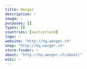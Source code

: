 ```yaml
---
title: Wenger
description: ~
image: ~
purposes: []
types: []
countries: [switzerland]
logo: ~
website: "http://hq.wenger.ch"
shop: "http://hq.wenger.ch"
store-finder: ~
about: "http://hq.wenger.ch/about/"
wiki: ~
---
```

